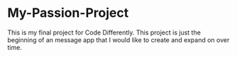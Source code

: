# My-Passion-Project

This is my final project for Code Differently.
This project is just the beginning of an message app that I would like to create and expand on over time.
